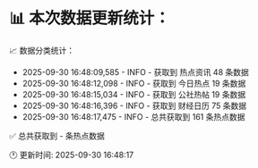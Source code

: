 📊 本次数据更新统计：
==========================

📈 数据分类统计：
- 2025-09-30 16:48:09,585 - INFO - 获取到 热点资讯 48 条数据
- 2025-09-30 16:48:12,098 - INFO - 获取到 今日热点 19 条数据
- 2025-09-30 16:48:15,034 - INFO - 获取到 公社热帖 19 条数据
- 2025-09-30 16:48:16,396 - INFO - 获取到 财经日历 75 条数据
- 2025-09-30 16:48:17,475 - INFO - 总共获取到 161 条热点数据

✅ 总共获取到 - 条热点数据

🕐 更新时间: 2025-09-30 16:48:17
